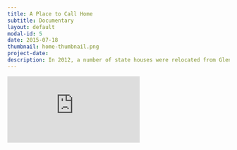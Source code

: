 ```yaml
---
title: A Place to Call Home
subtitle: Documentary
layout: default
modal-id: 5
date: 2015-07-18
thumbnail: home-thumbnail.png
project-date: 
description: In 2012, a number of state houses were relocated from Glen Innes in Auckland to Kaitaia, making way for property developers. A Place to Call Home follows two women at odds with each other, both railing for positive change. Betty Kanuta is an evicted tenant, leading protests against the destruction of her community. Fleur Palmer is purchasing some of the state houses to build a Māori housing development, to help poor families in Kaitaia. Director Briar March's documentary debuted on Māori Television in 2014 as Whare Tapa Whā, before being expanded into a feature-length cut.
---
```


<!-- Start NZ On Screen - A Place to Call Home Size: 585px by 410px -->
<iframe class="project-modal" src="https://www.nzonscreen.com/embed/a659b2c492287d0a" frameborder="0" allowfullscreen></iframe> 
<!-- End NZ On Screen - A Place to Call Home -->
<br>